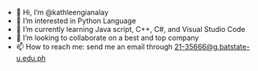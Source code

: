- 👋 Hi, I’m @kathleengianalay
- 👀 I’m interested in Python Language
- 🌱 I’m currently learning Java script, C++, C#, and Visual Studio Code
- 💞️ I’m looking to collaborate on a best and top company
- 📫 How to reach me: send me an email through 21-35666@g.batstate-u.edu.ph 

<!---
kathleengian/kathleengian is a ✨ special ✨ repository because its `README.md` (this file) appears on your GitHub profile.
You can click the Preview link to take a look at your changes.
--->
